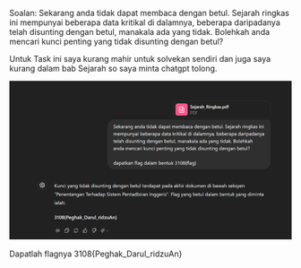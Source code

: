 Soalan:
Sekarang anda tidak dapat membaca dengan betul. Sejarah ringkas ini mempunyai beberapa data kritikal di dalamnya, beberapa daripadanya telah disunting dengan betul, manakala ada yang tidak. Bolehkah anda mencari kunci penting yang tidak disunting dengan betul?

Untuk Task ini saya kurang mahir untuk solvekan sendiri dan juga saya kurang dalam bab Sejarah so saya minta chatgpt tolong.

![!\[alt text\](image.png)](../screenshots/kontras1.png)

Dapatlah flagnya 3108{Peghak_Darul_ridzuAn}